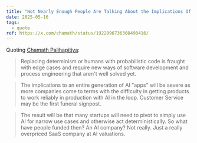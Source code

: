```yaml
---
title: "Not Nearly Enough People Are Talking About the Implications Of Klarna rolling back some of their AI bets."
date: 2025-05-16
tags:
  - quote
ref: https://x.com/chamath/status/1922096736308490416/
---
```

Quoting [Chamath Palihapitiya](https://x.com/chamath/status/1922096736308490416/):

> Replacing determinism or humans with probabilistic code is fraught with edge cases and require new ways of software development and process engineering that aren't well solved yet.

> The implications to an entire generation of AI "apps" will be severe as more companies come to terms with the difficulty in getting products to work reliably in production with AI in the loop. Customer Service may be the first funeral signpost.

> The result will be that many startups will need to pivot to simply use AI for narrow use cases and otherwise act deterministically. So what have people funded then? An AI company? Not really. Just a really overpriced SaaS company at AI valuations.